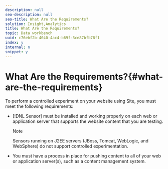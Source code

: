 ```yaml
---
description: null
seo-description: null
seo-title: What Are the Requirements?
solution: Insight,Analytics
title: What Are the Requirements?
topic: Data workbench
uuid: c76ebf2b-4040-4ac4-b69f-3ce87bfb78f1
index: y
internal: n
snippet: y
---
```


# What Are the Requirements?{#what-are-the-requirements}

To perform a controlled experiment on your website using Site, you must meet the following requirements:

* [!DNL Sensor] must be installed and working properly on each web or application server that supports the website content that you are testing.

  >[!NOTE]
  >
  >Sensors running on J2EE servers (JBoss, Tomcat, WebLogic, and WebSphere) do not support controlled experimentation.

* You must have a process in place for pushing content to all of your web or application server(s), such as a content management system.

